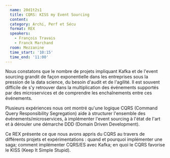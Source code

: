 ```yaml
---
  name: 20d1t2s1
  title: CQRS: KISS my Event Sourcing
  content:
  category: Archi, Perf et Sécu
  format: REX
  speakers: 
    - François Travais
    - Franck Marchand
  room: Mezzanine
  time_start: '10:15'
  time_end: '11:00'
---
```

Nous constatons que le nombre de projets impliquant Kafka et de l'event sourcing grandit de façon exponentielle dans les entreprises sous la pression de la data science, du besoin d'audit et de l'agilité. Il est souvent difficile de s'y retrouver dans la multiplication des événements supportés par des microservices et de comprendre les enchaînements entre ces événements.

Plusieurs expériences nous ont montré qu'une logique CQRS (Command Query Responsibility Segregation) aide à structurer l'ensemble des événements/microservices, à implémenter l'event sourcing à l'état de l'art et à dérouler une démarche DDD (Domain Driven Development).

Ce REX présente ce que nous avons appris du CQRS au travers de différents projets et expérimentations : quand et pourquoi implémenter une saga; comment implémenter CQRS/ES avec Kafka; en quoi le CQRS favorise le KISS (Keep It Simple Stupid).

